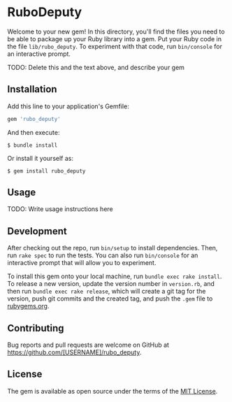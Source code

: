 # RuboDeputy

Welcome to your new gem! In this directory, you'll find the files you need to be able to package up your Ruby library into a gem. Put your Ruby code in the file `lib/rubo_deputy`. To experiment with that code, run `bin/console` for an interactive prompt.

TODO: Delete this and the text above, and describe your gem

## Installation

Add this line to your application's Gemfile:

```ruby
gem 'rubo_deputy'
```

And then execute:

    $ bundle install

Or install it yourself as:

    $ gem install rubo_deputy

## Usage

TODO: Write usage instructions here

## Development

After checking out the repo, run `bin/setup` to install dependencies. Then, run `rake spec` to run the tests. You can also run `bin/console` for an interactive prompt that will allow you to experiment.

To install this gem onto your local machine, run `bundle exec rake install`. To release a new version, update the version number in `version.rb`, and then run `bundle exec rake release`, which will create a git tag for the version, push git commits and the created tag, and push the `.gem` file to [rubygems.org](https://rubygems.org).

## Contributing

Bug reports and pull requests are welcome on GitHub at https://github.com/[USERNAME]/rubo_deputy.

## License

The gem is available as open source under the terms of the [MIT License](https://opensource.org/licenses/MIT).
